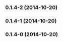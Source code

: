 <a name="0.1.4-2"></a>
### 0.1.4-2 (2014-10-20)


<a name="0.1.4-1"></a>
### 0.1.4-1 (2014-10-20)


<a name="0.1.4-0"></a>
### 0.1.4-0 (2014-10-20)

